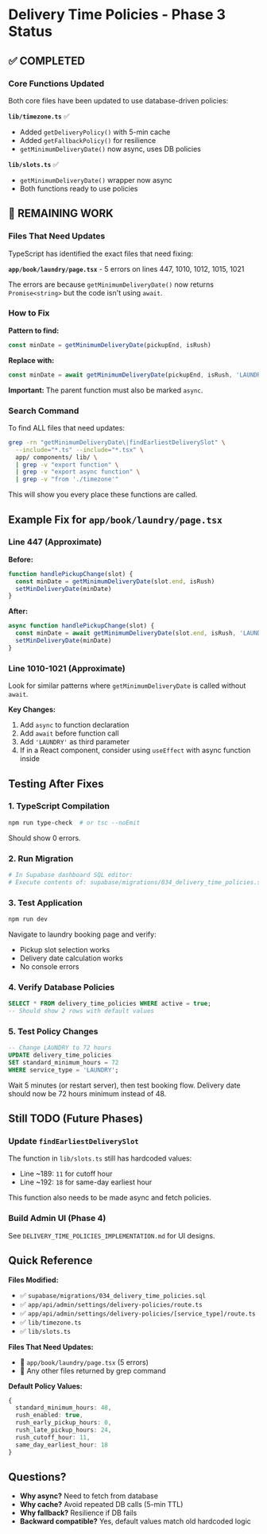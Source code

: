 # Delivery Time Policies - Phase 3 Status

## ✅ COMPLETED

### Core Functions Updated
Both core files have been updated to use database-driven policies:

**`lib/timezone.ts`** ✅
- Added `getDeliveryPolicy()` with 5-min cache
- Added `getFallbackPolicy()` for resilience  
- `getMinimumDeliveryDate()` now async, uses DB policies

**`lib/slots.ts`** ✅
- `getMinimumDeliveryDate()` wrapper now async
- Both functions ready to use policies

## 🔧 REMAINING WORK

### Files That Need Updates

TypeScript has identified the exact files that need fixing:

**`app/book/laundry/page.tsx`** - 5 errors on lines 447, 1010, 1012, 1015, 1021

The errors are because `getMinimumDeliveryDate()` now returns `Promise<string>` but the code isn't using `await`.

### How to Fix

**Pattern to find:**
```typescript
const minDate = getMinimumDeliveryDate(pickupEnd, isRush)
```

**Replace with:**
```typescript
const minDate = await getMinimumDeliveryDate(pickupEnd, isRush, 'LAUNDRY')
```

**Important:** The parent function must also be marked `async`.

### Search Command

To find ALL files that need updates:
```bash
grep -rn "getMinimumDeliveryDate\|findEarliestDeliverySlot" \
  --include="*.ts" --include="*.tsx" \
  app/ components/ lib/ \
  | grep -v "export function" \
  | grep -v "export async function" \
  | grep -v "from './timezone'"
```

This will show you every place these functions are called.

## Example Fix for `app/book/laundry/page.tsx`

### Line 447 (Approximate)
**Before:**
```typescript
function handlePickupChange(slot) {
  const minDate = getMinimumDeliveryDate(slot.end, isRush)
  setMinDeliveryDate(minDate)
}
```

**After:**
```typescript
async function handlePickupChange(slot) {
  const minDate = await getMinimumDeliveryDate(slot.end, isRush, 'LAUNDRY')
  setMinDeliveryDate(minDate)
}
```

### Line 1010-1021 (Approximate)
Look for similar patterns where `getMinimumDeliveryDate` is called without `await`.

**Key Changes:**
1. Add `async` to function declaration
2. Add `await` before function call
3. Add `'LAUNDRY'` as third parameter
4. If in a React component, consider using `useEffect` with async function inside

## Testing After Fixes

### 1. TypeScript Compilation
```bash
npm run type-check  # or tsc --noEmit
```

Should show 0 errors.

### 2. Run Migration
```bash
# In Supabase dashboard SQL editor:
# Execute contents of: supabase/migrations/034_delivery_time_policies.sql
```

### 3. Test Application
```bash
npm run dev
```

Navigate to laundry booking page and verify:
- Pickup slot selection works
- Delivery date calculation works
- No console errors

### 4. Verify Database Policies
```sql
SELECT * FROM delivery_time_policies WHERE active = true;
-- Should show 2 rows with default values
```

### 5. Test Policy Changes
```sql
-- Change LAUNDRY to 72 hours
UPDATE delivery_time_policies
SET standard_minimum_hours = 72
WHERE service_type = 'LAUNDRY';
```

Wait 5 minutes (or restart server), then test booking flow.
Delivery date should now be 72 hours minimum instead of 48.

## Still TODO (Future Phases)

### Update `findEarliestDeliverySlot`
The function in `lib/slots.ts` still has hardcoded values:
- Line ~189: `11` for cutoff hour
- Line ~192: `18` for same-day earliest hour

This function also needs to be made async and fetch policies.

### Build Admin UI (Phase 4)
See `DELIVERY_TIME_POLICIES_IMPLEMENTATION.md` for UI designs.

## Quick Reference

**Files Modified:**
- ✅ `supabase/migrations/034_delivery_time_policies.sql`
- ✅ `app/api/admin/settings/delivery-policies/route.ts`
- ✅ `app/api/admin/settings/delivery-policies/[service_type]/route.ts`
- ✅ `lib/timezone.ts`
- ✅ `lib/slots.ts`

**Files That Need Updates:**
- 🔧 `app/book/laundry/page.tsx` (5 errors)
- 🔧 Any other files returned by grep command

**Default Policy Values:**
```typescript
{
  standard_minimum_hours: 48,
  rush_enabled: true,
  rush_early_pickup_hours: 0,
  rush_late_pickup_hours: 24,
  rush_cutoff_hour: 11,
  same_day_earliest_hour: 18
}
```

## Questions?

- **Why async?** Need to fetch from database
- **Why cache?** Avoid repeated DB calls (5-min TTL)
- **Why fallback?** Resilience if DB fails
- **Backward compatible?** Yes, default values match old hardcoded logic
